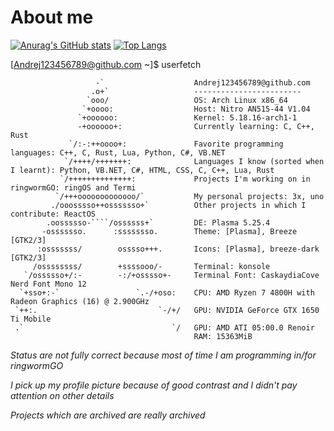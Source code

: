 # About me

[![Anurag's GitHub stats](https://github-readme-stats.vercel.app/api?username=Andrej123456789&theme=monokai)](https://github.com/anuraghazra/github-readme-stats)
[![Top Langs](https://github-readme-stats.vercel.app/api/top-langs/?username=Andrej123456789&theme=monokai)](https://github.com/anuraghazra/github-readme-stats)

[Andrej123456789@github.com ~]$ userfetch
```
                   -`                    Andrej123456789@github.com 
                  .o+`                   ------------------------ 
                 `ooo/                   OS: Arch Linux x86_64
                `+oooo:                  Host: Nitro AN515-44 V1.04
               `+oooooo:                 Kernel: 5.18.16-arch1-1 
               -+oooooo+:                Currently learning: C, C++, Rust
             `/:-:++oooo+:               Favorite programming languages: C++, C, Rust, Lua, Python, C#, VB.NET
            `/++++/+++++++:              Languages I know (sorted when I learnt): Python, VB.NET, C#, HTML, CSS, C, C++, Lua, Rust
           `/++++++++++++++:             Projects I'm working on in ringwormGO: ringOS and Termi 
          `/+++ooooooooooooo/`           My personal projects: 3x, uno
         ./ooosssso++osssssso+`          Other projects in which I contribute: ReactOS 
        .oossssso-````/ossssss+`         DE: Plasma 5.25.4
       -osssssso.      :ssssssso.        Theme: [Plasma], Breeze [GTK2/3]
      :osssssss/        osssso+++.       Icons: [Plasma], breeze-dark [GTK2/3]
     /ossssssss/        +ssssooo/-       Terminal: konsole
   `/ossssso+/:-        -:/+osssso+-     Terminal Font: CaskaydiaCove Nerd Font Mono 12 
  `+sso+:-`                 `.-/+oso:    CPU: AMD Ryzen 7 4800H with Radeon Graphics (16) @ 2.900GHz 
 `++:.                           `-/+/   GPU: NVIDIA GeForce GTX 1650 Ti Mobile 
 .`                                 `/   GPU: AMD ATI 05:00.0 Renoir 
                                         RAM: 15363MiB
```

*Status are not fully correct because most of time I am programming in/for ringwormGO*

*I pick up my profile picture because of good contrast and I didn't pay attention on other details*

*Projects which are archived are really archived*
